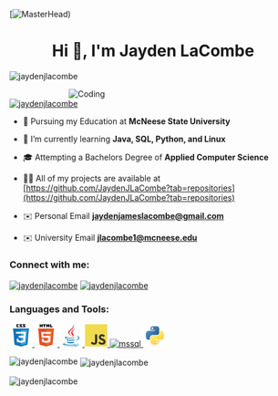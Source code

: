 [![MasterHead]([https://code.iadb.org/sites/default/files/2021-10/CODE_BANNER_1254X433_ENG.gif](https://camo.githubusercontent.com/ba9f3bd30647e352a3f5e1e45eb45c6ec7bad6155cd16aaedf4a426738da0ca5/68747470733a2f2f696e646f616e616c79746963612e636f6d2f7374617469632f696d616765732f62616e6e6572722e676966)))
<h1 align="center">Hi 👋, I'm Jayden LaCombe</h1>
<p align="left"> <img src="https://komarev.com/ghpvc/?username=jaydenjlacombe&label=Profile%20views&color=0e75b6&style=flat" alt="jaydenjlacombe" /> </p>
<img align="right" alt="Coding" width="400" src="https://media2.giphy.com/media/qgQUggAC3Pfv687qPC/giphy.gif?cid=790b7611cf075007a60c05d979938dcefa1053560fe42c2f&rid=giphy.gif&ct=g">

<p align="left"> <a href="https://twitter.com/jaydenjlacombe" target="blank"><img src="https://img.shields.io/twitter/follow/jaydenjlacombe?logo=twitter&style=for-the-badge" alt="jaydenjlacombe" /></a> </p>

- 🏫 Pursuing my Education at **McNeese State University**

- 🌱 I’m currently learning **Java, SQL, Python, and Linux**

- 🎓 Attempting a Bachelors Degree of **Applied Computer Science**

- 👨‍💻 All of my projects are available at [https://github.com/JaydenJLaCombe?tab=repositories](https://github.com/JaydenJLaCombe?tab=repositories)

- ✉️ Personal Email **jaydenjameslacombe@gmail.com**

- ✉️ University Email **jlacombe1@mcneese.edu**

<h3 align="left">Connect with me:</h3>
<p align="left">
<a href="https://twitter.com/jaydenjlacombe" target="blank"><img align="center" src="https://raw.githubusercontent.com/rahuldkjain/github-profile-readme-generator/master/src/images/icons/Social/twitter.svg" alt="jaydenjlacombe" height="30" width="40" /></a>
<a href="https://instagram.com/jaydenjlacombe" target="blank"><img align="center" src="https://raw.githubusercontent.com/rahuldkjain/github-profile-readme-generator/master/src/images/icons/Social/instagram.svg" alt="jaydenjlacombe" height="30" width="40" /></a>
</p>

<h3 align="left">Languages and Tools:</h3>
<p align="left"> <a href="https://www.w3schools.com/css/" target="_blank" rel="noreferrer"> <img src="https://raw.githubusercontent.com/devicons/devicon/master/icons/css3/css3-original-wordmark.svg" alt="css3" width="40" height="40"/> </a> <a href="https://www.w3.org/html/" target="_blank" rel="noreferrer"> <img src="https://raw.githubusercontent.com/devicons/devicon/master/icons/html5/html5-original-wordmark.svg" alt="html5" width="40" height="40"/> </a> <a href="https://www.java.com" target="_blank" rel="noreferrer"> <img src="https://raw.githubusercontent.com/devicons/devicon/master/icons/java/java-original.svg" alt="java" width="40" height="40"/> </a> <a href="https://developer.mozilla.org/en-US/docs/Web/JavaScript" target="_blank" rel="noreferrer"> <img src="https://raw.githubusercontent.com/devicons/devicon/master/icons/javascript/javascript-original.svg" alt="javascript" width="40" height="40"/> </a> <a href="https://www.microsoft.com/en-us/sql-server" target="_blank" rel="noreferrer"> <img src="https://www.svgrepo.com/show/303229/microsoft-sql-server-logo.svg" alt="mssql" width="40" height="40"/> </a> <a href="https://www.python.org" target="_blank" rel="noreferrer"> <img src="https://raw.githubusercontent.com/devicons/devicon/master/icons/python/python-original.svg" alt="python" width="40" height="40"/> </a> </p>

<p><img align="left" src="https://github-readme-stats.vercel.app/api/top-langs?username=jaydenjlacombe&show_icons=true&locale=en&layout=compact" alt="jaydenjlacombe" /></p>

<p>&nbsp;<img align="center" src="https://github-readme-stats.vercel.app/api?username=jaydenjlacombe&show_icons=true&locale=en" alt="jaydenjlacombe" /></p>

<p><img align="center" src="https://github-readme-streak-stats.herokuapp.com/?user=jaydenjlacombe&" alt="jaydenjlacombe" /></p>
